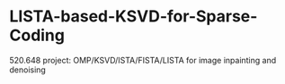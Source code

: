 # LISTA-based-KSVD-for-Sparse-Coding
520.648 project: OMP/KSVD/ISTA/FISTA/LISTA for image inpainting and denoising
